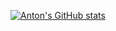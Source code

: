 [![Anton's GitHub stats](https://github-readme-stats.vercel.app/api?username=antonbashir&theme=tokyonight)](https://github.com/antonbashir)
